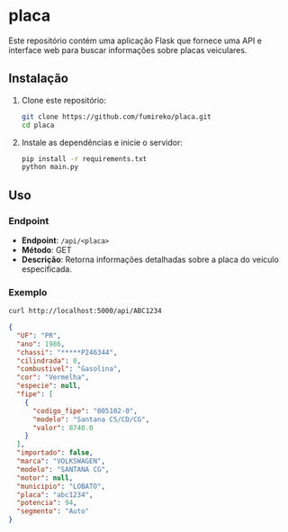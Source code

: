 # placa

Este repositório contém uma aplicação Flask que fornece uma API e interface web para buscar informações sobre placas veiculares.

## Instalação

1. Clone este repositório:

   ```bash
   git clone https://github.com/fumireko/placa.git
   cd placa
   ```

2. Instale as dependências e inicie o servidor:

   ```bash
   pip install -r requirements.txt
   python main.py
   ```
   
## Uso

### Endpoint

- **Endpoint**: `/api/<placa>`
- **Método**: GET
- **Descrição**: Retorna informações detalhadas sobre a placa do veículo especificada.

### Exemplo 

```bash
curl http://localhost:5000/api/ABC1234
```

```json
{
  "UF": "PR",
  "ano": 1986,
  "chassi": "*****P246344",
  "cilindrada": 0,
  "combustivel": "Gasolina",
  "cor": "Vermelha",
  "especie": null,
  "fipe": [
    {
      "codigo_fipe": "005102-0",
      "modelo": "Santana CS/CD/CG",
      "valor": 8740.0
    }
  ],
  "importado": false,
  "marca": "VOLKSWAGEN",
  "modelo": "SANTANA CG",
  "motor": null,
  "municipio": "LOBATO",
  "placa": "abc1234",
  "potencia": 94,
  "segmento": "Auto"
}
```
